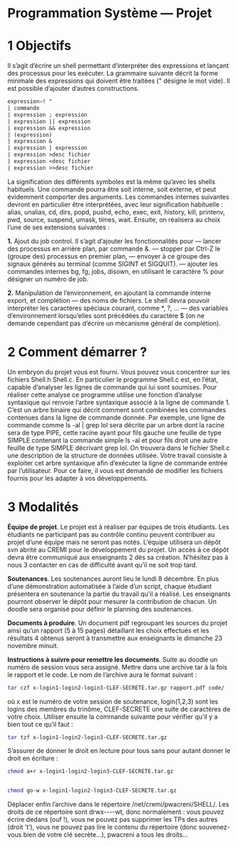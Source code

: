 Programmation Système — Projet
=================

1 Objectifs
===============================

Il s’agit d’écrire un shell permettant d’interpréter des expressions et lançant des processus
pour les exécuter. La grammaire suivante décrit la forme minimale des expressions qui doivent
être traitées (" désigne le mot vide). Il est possible d’ajouter d’autres constructions.
```lex
expression−! "
| commande
| expression ; expression
| expression || expression
| expression && expression
| (expression)
| expression &
| expression | expression
| expression >desc fichier
| expression <desc fichier
| expression >>desc fichier
```
La signification des différents symboles est la même qu’avec les shells habituels. Une commande
pourra être soit interne, soit externe, et peut évidemment comporter des arguments.
Les commandes internes suivantes devront en particulier être interprétées, avec leur signification
habituelle : alias, unalias, cd, dirs, popd, pushd, echo, exec, exit, history, kill,
printenv, pwd, source, suspend, umask, times, wait.
Ensuite, on réalisera au choix l’une de ses extensions suivantes :


**1.** Ajout du job control. Il s’agit d’ajouter les fonctionnalités pour
— lancer des processus en arrière plan, par commande &.
— stopper par Ctrl-Z le (groupe des) processus en premier plan,
— envoyer à ce groupe des signaux générés au terminal (comme SIGINT et SIGQUIT).
— ajouter les commandes internes bg, fg, jobs, disown, en utilisant le caractère % pour
désigner un numéro de job.


**2.** Manipulation de l’environnement, en ajoutant la commande interne export, et complétion
— des noms de fichiers. Le shell devra pouvoir interpréter les caractères spéciaux courant,
comme *, ?, \...
— des variables d’environnement lorsqu’elles sont précédées du caractère $ (on ne demande
cependant pas d’écrire un mécanisme général de complétion).



2 Comment démarrer ?
==========================================

Un embryon du projet vous est fourni. Vous pouvez vous concentrer sur les fichiers Shell.h
Shell.c. En particulier le programme Shell.c est, en l’état, capable d’analyser les lignes de
commande qui lui sont soumises. Pour réaliser cette analyse ce programme utilise une fonction
d’analyse syntaxique qui renvoie l’arbre syntaxique associé à la ligne de commande 1. C’est
un arbre binaire qui décrit comment sont combinées les commandes contenues dans la ligne
de commande donnée. Par exemple, une ligne de commande comme ls -al | grep lol sera
décrite par un arbre dont la racine sera de type PIPE, cette racine ayant pour fils gauche une
feuille de type SIMPLE contenant la commande simple ls -al et pour fils droit une autre feuille
de type SIMPLE décrivant grep lol. On trouvera dans le fichier Shell.c une description de la
structure de données utilisée.
Votre travail consiste à exploiter cet arbre syntaxique afin d’exécuter la ligne de commande
entrée par l’utilisateur. Pour ce faire, il vous est demandé de modifier les fichiers fournis pour
les adapter à vos développements.



3 Modalités
===========================

**Équipe de projet**. Le projet est à réaliser par équipes de trois étudiants. Les étudiants ne
participant pas au contrôle continu peuvent contribuer au projet d’une équipe mais ne seront
pas notés. L’équipe utilisera un dépôt svn abrité au CREMI pour le développement du projet.
Un accès à ce dépôt devra être communiqué aux enseignants 2 dès sa création. N’hésitez pas à
nous 3 contacter en cas de difficulté avant qu’il ne soit trop tard.


**Soutenances**. Les soutenances auront lieu le lundi 8 décembre. En plus d’une démonstration
automatisée à l’aide d’un script, chaque étudiant présentera en soutenance la partie du
travail qu’il a réalisé. Les enseignants pourront observer le dépôt pour mesurer la contribution
de chacun. Un doodle sera organisé pour définir le planning des soutenances.


**Documents à produire**. Un document pdf regroupant les sources du projet ainsi qu’un
rapport (5 à 15 pages) détaillant les choix effectués et les résultats 4 obtenus seront à transmettre
aux enseignants le dimanche 23 novembre minuit.


**Instructions à suivre pour remettre les documents**. Suite au doodle un numéro de
session vous sera assigné. Mettre dans une archive tar à la fois le rapport et le code. Le nom de
l’archive aura le format suivant :

```bash
tar czf x-login1-login2-login3-CLEF-SECRETE.tar.gz rapport.pdf code/
```

où x est le numéro de votre session de soutenance, login(1,2,3) sont les logins des membres du
trinôme, CLEF-SECRETE une suite de caractères de votre choix. Utiliser ensuite la commande
suivante pour vérifier qu’il y a bien tout ce qu’il faut :

```bash
tar tzf x-login1-login2-login3-CLEF-SECRETE.tar.gz

```
S’assurer de donner le droit en lecture pour tous sans pour autant donner le droit en écriture :

```bash
chmod a+r x-login1-login2-login3-CLEF-SECRETE.tar.gz


chmod go-w x-login1-login2-login3-CLEF-SECRETE.tar.gz
```

Déplacer enfin l’archive dans le répertoire /net/cremi/pwacreni/SHELL/. Les droits de ce
répertoire sont drwx----wt, donc normalement : vous pouvez écrire dedans (ouf !), vous ne
pouvez pas supprimer les TPs des autres (droit ’t’), vous ne pouvez pas lire le contenu du
répertoire (donc souvenez-vous bien de votre clé secrète...), pwacreni a tous les droits...
